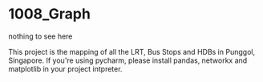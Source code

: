 # 1008_Graph
nothing to see here

This project is the mapping of all the LRT, Bus Stops and HDBs in Punggol, Singapore.
If you're using pycharm, please install pandas, networkx and matplotlib in your project intpreter.
